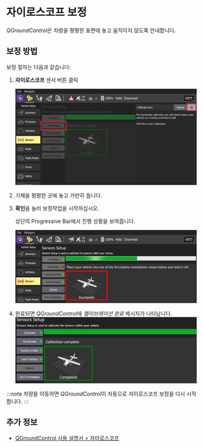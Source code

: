 # 자이로스코프 보정

*QGroundControl*은 차량을 평평한 표면에 놓고 움직이지 않도록 안내합니다.

## 보정 방법

보정 절차는 다음과 같습니다:

1. **자이로스코프** 센서 버튼 클릭
    
    ![자이로스코프 보정 PX4 선택](../../assets/qgc/setup/sensor/gyroscope_calibrate_px4.jpg)

2. 기체을 평평한 곳에 놓고 가만히 둡니다.

3. **확인**을 눌러 보정작업을 시작하십시오.
    
    상단의 Progressive Bar에서 진행 상황을 보여줍니다.
    
    ![PX4에서 자이로스코프 보정 진행 중](../../assets/qgc/setup/sensor/gyroscope_calibrate_progress_px4.jpg)

4. 완료되면 *QGroundControl*에 *캘리브레이션 완료* 메시지가 나타납니다. ![PX4에서 자이로스코프 보정 완료](../../assets/qgc/setup/sensor/gyroscope_calibrate_complete_px4.jpg)

:::note
차량을 이동하면 *QGroundControl*이 자동으로 자이로스코프 보정을 다시 시작합니다.
:::

## 추가 정보

* [QGroundControl 사용 설명서 > 자이로스코프](https://docs.qgroundcontrol.com/en/SetupView/sensors_px4.html#gyroscope)